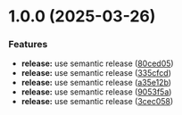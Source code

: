 # 1.0.0 (2025-03-26)


### Features

* **release:** use semantic release ([80ced05](https://github.com/shahen94/rpm-queue/commit/80ced057aaf2c570f08174fa2bee53a7f2962625))
* **release:** use semantic release ([335cfcd](https://github.com/shahen94/rpm-queue/commit/335cfcd2721dad4d21ac9a322adca30cb798f78f))
* **release:** use semantic release ([a35e12b](https://github.com/shahen94/rpm-queue/commit/a35e12bc44768130ec600e8fe5718fdda4a6322d))
* **release:** use semantic release ([9053f5a](https://github.com/shahen94/rpm-queue/commit/9053f5a7e05cd211e2867690990879777cbefe75))
* **release:** use semantic release ([3cec058](https://github.com/shahen94/rpm-queue/commit/3cec058b50688567003add69042e576a2b8bb732))
